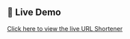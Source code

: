 ## 🚀 Live Demo

[Click here to view the live URL Shortener](https://4918ba1d-5e89-4acd-ae8e-fd3a44daeedf-00-z5ucmngd1374.pike.replit.dev/)
